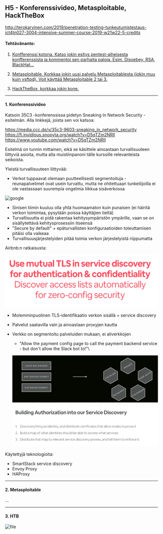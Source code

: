 ## H5 - Konferenssivideo, Metasploitable, HackTheBox

http://terokarvinen.com/2019/penetration-testing-tunkeutumistestaus-ict4tn027-3004-intensive-summer-course-2019-w21w22-5-credits

#### Tehtävänanto:

1. [Konfferenssi kotona. Katso jokin esitys pentest-aiheisesta konfferenssista ja kommentoi sen parhaita paloja. Esim. Disoebey, RSA, BlackHat…](#tehtava1)

2. [Metasploitable. Korkkaa jokin uusi palvelu Metasploitablesta (jokin muu kuin vsftpd). Voit käyttää Metasploitable 2 tai 3.](#tehtava2)

3. [HackTheBox, korkkaa jokin kone.](#tehtava3)

---

#### <a id="tehtava1">1. Konferenssivideo </a>

Katsoin 35C3 -konferenssissa pidetyn Sneaking In Network Security -esitelmän. Alla linkkejä, joista sen voi katsoa:

https://media.ccc.de/v/35c3-9603-sneaking_in_network_security \
https://fi.invidious.snopyta.org/watch?v=D5qTZm2NRlI \
https://www.youtube.com/watch?v=D5qTZm2NRlI

Esitelmä on tunnin mittainen, eikä se käsittele ainoastaan turvallisuuteen liittyviä asioita, mutta alla muistiinpanoni tälle kurssille relevanteista seikoista.

Yleistä turvallisuuteen liittyvää:

- Verkot tuppaavat olemaan puutteellisesti segmentoituja - reunapalvelimet ovat usein turvattu, mutta ne ohitettuaan tunkeilijoilla ei ole vastassaan suurempia ongelmia liikkua sisäverkossa

![google](/h5-conference-htb/screenshots/google.png)

- Sinisen tiimin kuuluu olla yhtä huomaamaton kuin punaisen (ei häiritä verkon toimintaa, pysytään poissa käyttäjien tieltä)
- Turvallisuutta ei pidä rakentaa kehitysympäristön ympärille, vaan se on sisällytettävä kehitysprosessiin itseensä
- "Secure by default" + epäturvallisten konfiguraatioiden toteuttamisen pitäisi olla vaikeaa
- Turvallisuusjärjestelyiden pitää toimia verkon järjestelyistä riippumatta

Airbnb:n ratkaisusta:

![airbnb-1](/h5-conference-htb/screenshots/airbnb-1.png)

- Molemminpuolinen TLS-identifikaatio verkon sisällä + service discovery
- Palvelut saatavilla vain ja ainoastaan proxyjen kautta
- Verkko on segmentoitu palveluiden mukaan, ei aliverkkojen
	- "Allow the payment config page to call the payment backend service - but don't allow the Slack bot to!"\
	
  ![airbnb-2](/h5-conference-htb/screenshots/airbnb-2.png)
  
  ![airbnb-3](/h5-conference-htb/screenshots/airbnb-3.png)

Käytettyjä teknologioita:

- SmartStack service discovery
- Envoy Proxy
- HAProxy

---

#### <a id="tehtava2">2. Metasploitable</a>

...

---

#### <a id="tehtava3">3. HTB</a>

![file](/h5-conference-htb/screenshots/file.png)
